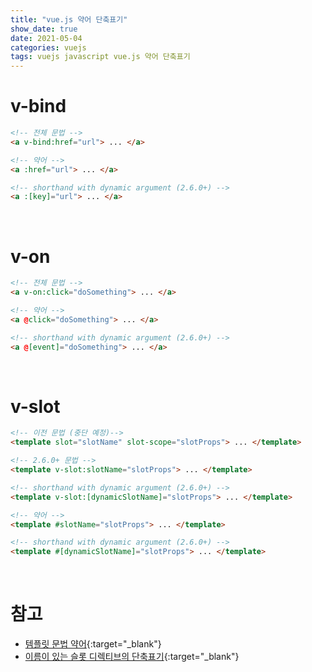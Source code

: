 ```yaml
---
title: "vue.js 약어 단축표기"
show_date: true
date: 2021-05-04
categories: vuejs
tags: vuejs javascript vue.js 약어 단축표기
---
```


# v-bind

```html
<!-- 전체 문법 -->
<a v-bind:href="url"> ... </a>

<!-- 약어 -->
<a :href="url"> ... </a>

<!-- shorthand with dynamic argument (2.6.0+) -->
<a :[key]="url"> ... </a>
```

<br>

# v-on

```html
<!-- 전체 문법 -->
<a v-on:click="doSomething"> ... </a>

<!-- 약어 -->
<a @click="doSomething"> ... </a>

<!-- shorthand with dynamic argument (2.6.0+) -->
<a @[event]="doSomething"> ... </a>
```

<br>

# v-slot

```html
<!-- 이전 문법 (중단 예정)-->
<template slot="slotName" slot-scope="slotProps"> ... </template>

<!-- 2.6.0+ 문법 -->
<template v-slot:slotName="slotProps"> ... </template>

<!-- shorthand with dynamic argument (2.6.0+) -->
<template v-slot:[dynamicSlotName]="slotProps"> ... </template>

<!-- 약어 -->
<template #slotName="slotProps"> ... </template>

<!-- shorthand with dynamic argument (2.6.0+) -->
<template #[dynamicSlotName]="slotProps"> ... </template>
```

<br>

# 참고

- [템플릿 문법 약어](https://kr.vuejs.org/v2/guide/syntax.html#%EC%95%BD%EC%96%B4){:target="\_blank"}
- [이름이 있는 슬롯 디렉티브의 단축표기](https://kr.vuejs.org/v2/guide/components-slots.html#%EC%9D%B4%EB%A6%84%EC%9D%B4-%EC%9E%88%EB%8A%94-%EC%8A%AC%EB%A1%AF-%EB%94%94%EB%A0%89%ED%8B%B0%EB%B8%8C%EC%9D%98-%EB%8B%A8%EC%B6%95%ED%91%9C%EA%B8%B0-Named-Slots-Shorthand){:target="\_blank"}
